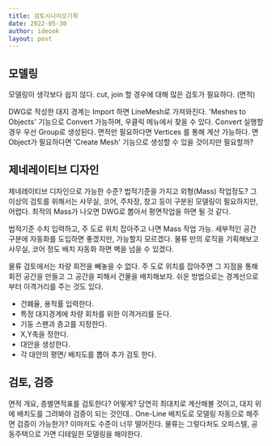 ```yaml
---
title: 검토시나리오기획
date: 2022-05-30
author: ideook
layout: post
---
```


## 모델링

모델링이 생각보다 쉽지 않다. cut, join 할 경우에 대해 많은 검토가 필요하다. (면적) 

DWG로 작성한 대지 경계는 Import 하면 LineMesh로 가져와진다. 'Meshes to Objects' 기능으로 Convert 가능하며, 우클릭 메뉴에서 찾을 수 있다. Convert 실행할 경우 우선 Group로 생성된다. 면적만 필요하다면 Vertices 를 통해 계산 가능하다. 면 Object가 필요하다면 'Create Mesh' 기능으로 생성할 수 있을 것이지만 필요할까?

## 제네레이티브 디자인

제네레이티브 디자인으로 가능한 수준? 법적기준을 가지고 외형(Mass) 작업정도? 그 이상의 검토를 위해서는 사무실, 코어, 주차장, 창고 등이 구분된 모델링이 필요하지만, 어렵다. 최적의 Mass가 나오면 DWG로 뽑아서 평면작업을 하면 될 것 같다.

법적기준 수치 입력하고, 주 도로 위치 잡아주고 나면 Mass 작업 가능. 세부적인 공간 구분에 자동화를 도입하면 좋겠지만, 가능할지 모르겠다. 물류 만의 로직을 기획해보고 사무실, 코어 정도 배치 자동화 하면 벽을 넘을 수 있겠다.

물류 검토에서는 차량 회전을 빼놓을 수 없다. 주 도로 위치를 잡아주면 그 지점을 통해 회전 공간을 만들고 그 공간을 피해서 건물을 배치해보자. 쉬운 방법으로는 경계선으로부터 이격거리를 주는 것도 있다. 

- 건폐율, 용적률 입력한다.
- 특정 대지경계에 차량 회차를 위한 이격거리를 둔다.
- 기둥 스팬과 층고를 지정한다.
- X,Y축을 정한다. 
- 대안을 생성한다.
- 각 대안의 평면/ 배치도를 뽑아 추가 검토 한다.

## 검토, 검증

면적 개요, 층별면적표를 검토한다? 어떻게? 당연히 최대치로 계산해볼 것이고, 대지 위에 배치도를 그려봐야 검증이 되는 것인데.. One-Line 배치도로 모델링 자동으로 해주면 검증이 가능한가? 이마저도 수준이 너무 떨어진다. 물류는 그렇다처도 오피스텔, 공동주택으로 가면 디테일한 모델링을 해야한다.







